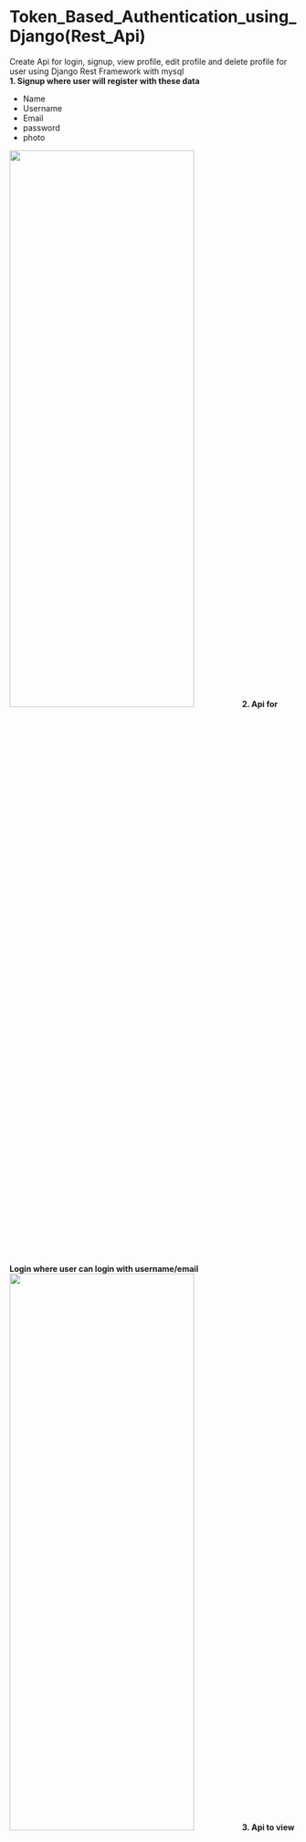 # Token_Based_Authentication_using_Django(Rest_Api)
Create Api for login, signup, view profile, edit profile and delete profile for user using Django Rest Framework with mysql<br>
<b> 1. Signup where user will register with these data </b>
  <ul><li>Name</li><li>Username</li><li>Email</li><li>password</li></li><li>photo</li></ul>
 <img src="https://user-images.githubusercontent.com/41922928/95692665-01f45a80-0c45-11eb-9218-f05d256907db.JPG" width="80%" height="50%">
<b> 2. Api for Login where user can login with username/email </b>
 <img src="https://user-images.githubusercontent.com/41922928/95692793-12f19b80-0c46-11eb-8aa2-d989619c2caf.JPG" width="80%" height="50%">
 <b>3. Api to view profile - don’t show the password. Users can only view profiles if they’re logged in. Pass the token in header with this API </b>
 <img src="https://user-images.githubusercontent.com/41922928/95692840-606e0880-0c46-11eb-931d-66d92f012713.JPG" width="80%" height="50%">
 <b>4.Api to edit profile - User can  change the details other than email.(Won’t be able to change their email in edit profile). Pass the token in header with this API</b>
  <img src="https://user-images.githubusercontent.com/41922928/95692845-74b20580-0c46-11eb-9b62-0da3fae2939b.JPG" width="80%" height="50%">
 <b>5.Delete profile. Pass the token in header with this API </b>
  <img src="https://user-images.githubusercontent.com/41922928/95692847-78de2300-0c46-11eb-8deb-b91578e2572d.JPG" width="80%" height="50%">



  
  
